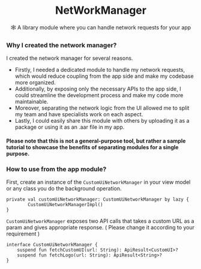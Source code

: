 <h1 align="center"> NetWorkManager </h1>
<p align="center">
  🕸️ A library module where you can handle network requests for your app
</p>

### Why I created the network manager? 
I created the network manager for several reasons. 
* Firstly, I needed a dedicated module to handle my network requests, which would reduce coupling from the app side and make my codebase more organized. 
* Additionally, by exposing only the necessary APIs to the app side, I could streamline the development process and make my code more maintainable. 
* Moreover, separating the network logic from the UI allowed me to split my team and have specialists work on each aspect. 
* Lastly, I could easily share this module with others by uploading it as a package or using it as an .aar file in my app. 

#### Please note that this is not a general-purpose tool, but rather a sample tutorial to showcase the benefits of separating modules for a single purpose.

### How to use from the app module? 

First, create an instance of the ```CustomUiNetworkManager``` in your view model or any class you do the background operation.

```
private val customUiNetworkManager: CustomUiNetworkManager by lazy {
        CustomUiNetworkManagerImpl()
}
```

```CustomUiNetworkManager``` exposes two API calls that takes a custom URL as a param and gives appropriate response. ( Please change it according to your requirement )

```
interface CustomUiNetworkManager {
    suspend fun fetchCustomUI(url: String): ApiResult<CustomUI>?
    suspend fun fetchLogo(url: String): ApiResult<String>?
}
```
